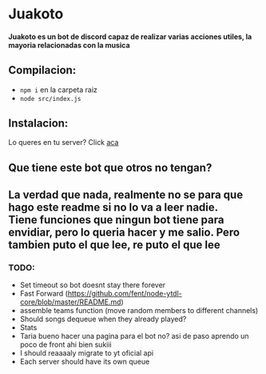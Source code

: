 # Juakoto

#### Juakoto es un bot de discord capaz de realizar varias acciones utiles, la mayoria relacionadas con la musica


## Compilacion:
* `npm i` en la carpeta raiz  
* `node src/index.js`

## Instalacion:
Lo queres en tu server? Click [aca](https://discord.com/oauth2/authorize?client_id=764653800068743199&scope=bot&permissions=3148864)  

## Que tiene este bot que otros no tengan?  
La verdad que nada, realmente no se para que hago este readme si no lo va a leer nadie.  
Tiene funciones que ningun bot tiene para envidiar, pero lo queria hacer y me salio.
Pero tambien puto el que lee, re puto el que lee
---

### TODO:

* Set timeout so bot doesnt stay there forever
* Fast Forward (https://github.com/fent/node-ytdl-core/blob/master/README.md)
* assemble teams function (move random members to different channels)
* Should songs dequeue when they already played?
* Stats
* Taria bueno hacer una pagina para el bot no? asi de paso aprendo un poco de front ahi bien sukiii
* I should reaaaaly migrate to yt oficial api 
* Each server should have its own queue